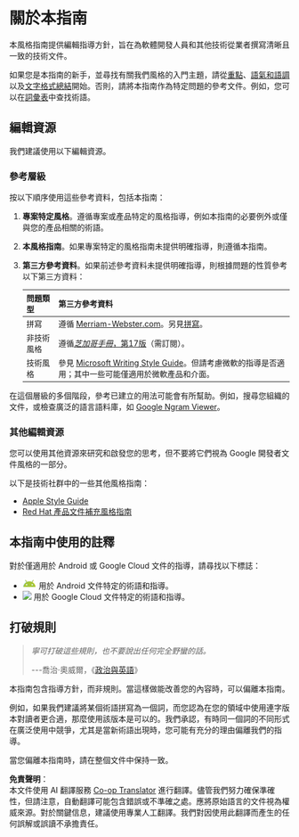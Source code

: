 <!--
CO_OP_TRANSLATOR_METADATA:
{
  "original_hash": "412069b62ae7761a36e7aef4e805c2f9",
  "translation_date": "2025-08-19T15:37:49+00:00",
  "source_file": "introduction/about.md",
  "language_code": "tw"
}
-->
# 關於本指南

本風格指南提供編輯指導方針，旨在為軟體開發人員和其他技術從業者撰寫清晰且一致的技術文件。

如果您是本指南的新手，並尋找有關我們風格的入門主題，請從[重點](highlights.md)、[語氣和語調](tone.md)以及[文字格式總結](text-formatting.md)開始。否則，請將本指南作為特定問題的參考文件。例如，您可以在[詞彙表](https://developers.google.com/style/word-list)中查找術語。

## 編輯資源

我們建議使用以下編輯資源。

### 參考層級

按以下順序使用這些參考資料，包括本指南：

1. **專案特定風格**。遵循專案或產品特定的風格指導，例如本指南的必要例外或僅與您的產品相關的術語。
2. **本風格指南**。如果專案特定的風格指南未提供明確指導，則遵循本指南。

3. **第三方參考資料**。如果前述參考資料未提供明確指導，則根據問題的性質參考以下第三方資料：

    | 問題類型 | 第三方參考資料 |
    | --- |  --- |
    | 拼寫 | 遵循 [Merriam-Webster.com](https://www.merriam-webster.com/)。另見[拼寫](https://developers.google.com/style/spelling)。 |
    | 非技術風格 | 遵循[*芝加哥手冊*，第17版](https://www.chicagomanualofstyle.org/home.html)（需訂閱）。 |
    | 技術風格 | 參見 [Microsoft Writing Style Guide](https://docs.microsoft.com/style-guide/welcome/)。但請考慮微軟的指導是否適用；其中一些可能僅適用於微軟產品和介面。 |

在這個層級的多個階段，參考已建立的用法可能會有所幫助。例如，搜尋您組織的文件，或檢查廣泛的語言語料庫，如 [Google Ngram Viewer](https://books.google.com/ngrams/)。

### 其他編輯資源

您可以使用其他資源來研究和啟發您的思考，但不要將它們視為 Google 開發者文件風格的一部分。

以下是技術社群中的一些其他風格指南：

- [Apple Style Guide](https://help.apple.com/applestyleguide/)
- [Red Hat 產品文件補充風格指南](https://redhat-documentation.github.io/supplementary-style-guide/)

## 本指南中使用的註釋

對於僅適用於 Android 或 Google Cloud 文件的指導，請尋找以下標誌：

- ![](../../../introduction/images/android.png) 用於 Android 文件特定的術語和指導。
- ![](https://www.gstatic.com/images/branding/productlogos/google_cloud/v8/web-24dp/logo_google_cloud_color_1x_web_24dp.png) 用於 Google Cloud 文件特定的術語和指導。

## 打破規則

> *寧可打破這些規則，也不要說出任何完全野蠻的話。*
>
> ---喬治·奧威爾，《[政治與英語](https://www.orwellfoundation.com/the-orwell-foundation/orwell/essays-and-other-works/politics-and-the-english-language/)》

本指南包含指導方針，而非規則。當這樣做能改善您的內容時，可以偏離本指南。

例如，如果我們建議將某個術語拼寫為一個詞，而您認為在您的領域中使用連字版本對讀者更合適，那麼使用該版本是可以的。我們承認，有時同一個詞的不同形式在廣泛使用中競爭，尤其是當新術語出現時，您可能有充分的理由偏離我們的指導。

當您偏離本指南時，請在整個文件中保持一致。

**免責聲明**：  
本文件使用 AI 翻譯服務 [Co-op Translator](https://github.com/Azure/co-op-translator) 進行翻譯。儘管我們努力確保準確性，但請注意，自動翻譯可能包含錯誤或不準確之處。應將原始語言的文件視為權威來源。對於關鍵信息，建議使用專業人工翻譯。我們對因使用此翻譯而產生的任何誤解或誤讀不承擔責任。